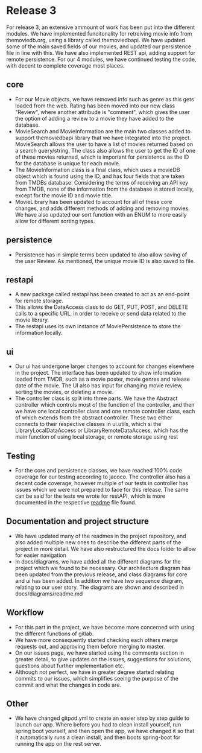 # Release 3

For release 3, an extensive ammount of work has been put into the different modules. We have implemented funcitonality for retreiving movie info from themoviedb.org, using a library called themoviedbapi. We have updated some of the main saved fields of our movies, and updated our persistence file in line with this. We have also implemented REST api, adding support for remote persistence. For our 4 modules, we have continued testing the code, with decent to complete coverage most places.

## core

- For our Movie objects, we have removed info such as genre as this gets loaded from the web. Rating has been moved into our new class "Review", where another attribude is "comment", which gives the user the option of adding a review to a movie they have added to the database.
- MovieSearch and MovieInformation are the main two classes added to support themoviedbapi library that we have integrated into the project. MovieSearch allows the user to have a list of movies returned based on a search query/string. The class also allows the user to get the ID of one of these movies returned, which is important for persistence as the ID for the database is unique for each movie.
- The MovieInformation class is a final class, which uses a movieDB object which is found using the ID, and has four fields that are taken from TMDBs database. Considering the terms of receiving an API key from TMDB, none of the information from the database is stored locally, except for the movie ID and movie title.
- MovieLibrary has been updated to account for all of these core changes, and adds different methods of adding and removing movies. We have also updated our sort function with an ENUM to more easily allow for different sorting types.

## persistence

- Persistence has in simple terms been updated to also allow saving of the user Review. As mentioned, the unique movie ID is also saved to file.

## restapi

- A new package called restapi has been created to act as an end-point for remote storage.
- This allows the DataAccess class to do GET, PUT, POST, and DELETE calls to a specific URL, in order to receive or send data related to the movie library.
- The restapi uses its own instance of MoviePersistence to store the information locally.

## ui

- Our ui has undergone larger changes to account for changes elsewhere in the project. The interface has been updated to show information loaded from TMDB, such as a movie poster, movie genres and release date of the movie. The UI also has input for changing movie review, sorting the movies, or deleting a movie.
- The controller class is split into three parts. We have the Abstract controller which controls most of the function of the controller, and then we have one local controller class and one remote controller class, each of which extends from the abstract controller. These two either connects to their respective classes in ui.utils, which si the LibraryLocalDataAccess or LibraryRemoteDataAccess, which has the main function of using local storage, or remote storage using rest

## Testing
- For the core and persistence classes, we have reached 100% code coverage for our testing according to jacoco. The controller also has a decent code coverage, however multiple of our tests in controller has issues which we were not prepared to face for this release. The same can be said for the tests we wrote for restAPI, which is more documented in the respective [readme](moviebook/restapi/README.md) file found. 

## Documentation and project structure
- We have updated many of the readmes in the project repository, and also added multiple new ones to describe the different parts of the project in more detail. We have also restructured the docs folder to allow for easier navigation
- In docs/diagrams, we have added all the different diagrams for the project which we found to be necessary. Our architecture diagram has been updated from the previous release, and class diagrams for core and ui has been added. In addition we have two sequence diagram, relating to our user story. The diagrams are shown and described in docs/diagrams/readme.md 

## Workflow
- For this part in the project, we have become more concerned with using the different functions of gitlab. 
- We have more consequently started checking each others merge requests out, and approving them before merging to master.
- On our issues page, we have started using the comments section in greater detail, to give updates on the issues, suggestions for solutions, questions about further implementation etc.
- Although not perfect, we have in greater degree started relating commits to our issues, which simplifies seeing the purpose of the commit and what the changes in code are. 

## Other 
- We have changed gitpod.yml to create an easier step by step guide to launch our app. Where before you had to clean install yourself, run spring boot yourself, and then open the app, we have changed it so that it automatically runs a clean install, and then boots spring-boot for running the app on the rest server. 
